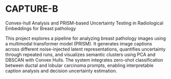 # CAPTURE-B
Convex-hull Analysis and PRISM-based Uncertainty Testing in Radiological Embeddings for Breast pathology

This project explores a pipeline for analyzing breast pathology images using a multimodal transformer model (PRISM). It generates image captions across different noise-injected latent representations, quantifies uncertainty through repeated runs, and visualizes semantic clusters using PCA and DBSCAN with Convex Hulls. The system integrates zero-shot classification between ductal and lobular carcinoma prompts, enabling interpretable caption analysis and decision uncertainty estimation.
